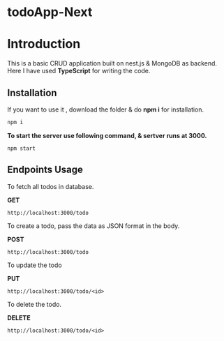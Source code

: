 # todoApp-Next

# Introduction

This is a basic CRUD application built on nest.js & MongoDB as backend. Here I have used **TypeScript** for writing the code.
## Installation
If you want to use it , download the folder & do **npm i** for installation.

```bash
npm i
```
**To start the server use following command, & sertver runs at 3000.**
```
npm start
```

## Endpoints Usage

To fetch all todos in database.

**GET**
```
http://localhost:3000/todo
```

To create a todo, pass the data as JSON format in the body.

**POST**
```
http://localhost:3000/todo
```

To update the todo

**PUT**
```
http://localhost:3000/todo/<id>
```

To delete the todo.

**DELETE**
```
http://localhost:3000/todo/<id>
```

